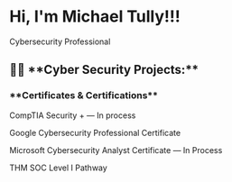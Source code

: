 <h1>Hi, I'm Michael Tully!!! </h1>
Cybersecurity Professional

<h2>👨‍💻 **Cyber Security Projects:**</h2>

<h3> **Certificates & Certifications**</h3>
CompTIA Security + ― In process

Google Cybersecurity Professional Certificate

Microsoft Cybersecurity Analyst Certificate ― In Process
   
THM SOC Level I Pathway
 

